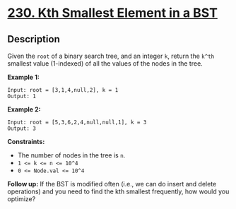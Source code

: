 # [230. Kth Smallest Element in a BST](https://leetcode.com/problems/kth-smallest-element-in-a-bst/)

## Description
Given the `root` of a binary search tree, and an integer `k`, return the `k^th` smallest value (1-indexed) of all the values of the nodes in the tree.

**Example 1:**
```
Input: root = [3,1,4,null,2], k = 1
Output: 1
```

**Example 2:**
```
Input: root = [5,3,6,2,4,null,null,1], k = 3
Output: 3
```

**Constraints:**
- The number of nodes in the tree is `n`.
- `1 <= k <= n <= 10^4`
- `0 <= Node.val <= 10^4`

**Follow up:**
If the BST is modified often (i.e., we can do insert and delete operations) and you need to find the kth smallest frequently, how would you optimize?
